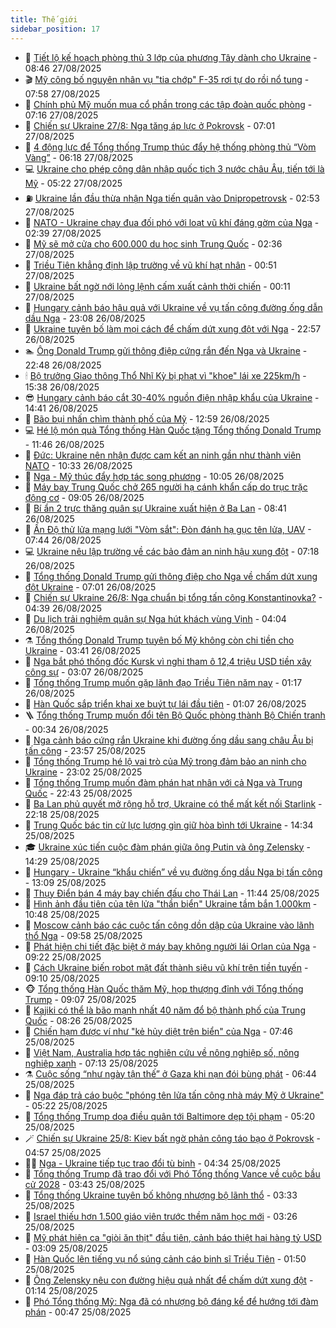 ```yaml
---
title: Thế giới
sidebar_position: 17
---
```


<!-- dantri-the-gioi:START -->
- 🌋 [Tiết lộ kế hoạch phòng thủ 3 lớp của phương Tây dành cho Ukraine](https://dantri.com.vn/the-gioi/tiet-lo-ke-hoach-phong-thu-3-lop-cua-phuong-tay-danh-cho-ukraine-20250827152557561.htm) - 08:46 27/08/2025
- 🎬 [Mỹ công bố nguyên nhân vụ &quot;tia chớp&quot; F-35 rơi tự do rồi nổ tung](https://dantri.com.vn/the-gioi/my-cong-bo-nguyen-nhan-vu-tia-chop-f-35-roi-tu-do-roi-no-tung-20250827145511850.htm) - 07:58 27/08/2025
- 🧰 [Chính phủ Mỹ muốn mua cổ phần trong các tập đoàn quốc phòng](https://dantri.com.vn/the-gioi/chinh-phu-my-muon-mua-co-phan-trong-cac-tap-doan-quoc-phong-20250827140201788.htm) - 07:16 27/08/2025
- 🌋 [Chiến sự Ukraine 27/8: Nga tăng áp lực ở Pokrovsk](https://dantri.com.vn/the-gioi/chien-su-ukraine-278-nga-tang-ap-luc-o-pokrovsk-20250827112044279.htm) - 07:01 27/08/2025
- 🗽 [4 động lực để Tổng thống Trump thúc đẩy hệ thống phòng thủ “Vòm Vàng”](https://dantri.com.vn/the-gioi/4-dong-luc-de-tong-thong-trump-thuc-day-he-thong-phong-thu-vom-vang-20250826173135444.htm) - 06:18 27/08/2025
- 💻 [Ukraine cho phép công dân nhập quốc tịch 3 nước châu Âu, tiến tới là Mỹ](https://dantri.com.vn/the-gioi/ukraine-cho-phep-cong-dan-nhap-quoc-tich-3-nuoc-chau-au-tien-toi-la-my-20250827104242740.htm) - 05:22 27/08/2025
- ⛽️ [Ukraine lần đầu thừa nhận Nga tiến quân vào Dnipropetrovsk](https://dantri.com.vn/the-gioi/ukraine-lan-dau-thua-nhan-nga-tien-quan-vao-dnipropetrovsk-20250827092917467.htm) - 02:53 27/08/2025
- 🤩 [NATO - Ukraine chạy đua đối phó với loạt vũ khí đáng gờm của Nga](https://dantri.com.vn/the-gioi/nato-ukraine-chay-dua-doi-pho-voi-loat-vu-khi-dang-gom-cua-nga-20250827085233415.htm) - 02:39 27/08/2025
- 🧐 [Mỹ sẽ mở cửa cho 600.000 du học sinh Trung Quốc](https://dantri.com.vn/the-gioi/my-se-mo-cua-cho-600000-du-hoc-sinh-trung-quoc-20250827084257430.htm) - 02:36 27/08/2025
- 🎊 [Triều Tiên khẳng định lập trường về vũ khí hạt nhân](https://dantri.com.vn/the-gioi/trieu-tien-khang-dinh-lap-truong-ve-vu-khi-hat-nhan-20250827070924434.htm) - 00:51 27/08/2025
- 📝 [Ukraine bất ngờ nới lỏng lệnh cấm xuất cảnh thời chiến](https://dantri.com.vn/the-gioi/ukraine-bat-ngo-noi-long-lenh-cam-xuat-canh-thoi-chien-20250827070808532.htm) - 00:11 27/08/2025
- 🤡 [Hungary cảnh báo hậu quả với Ukraine về vụ tấn công đường ống dẫn dầu Nga](https://dantri.com.vn/the-gioi/hungary-canh-bao-hau-qua-voi-ukraine-ve-vu-tan-cong-duong-ong-dan-dau-nga-20250827060625500.htm) - 23:08 26/08/2025
- 🥷 [Ukraine tuyên bố làm mọi cách để chấm dứt xung đột với Nga](https://dantri.com.vn/the-gioi/ukraine-tuyen-bo-lam-moi-cach-de-cham-dut-xung-dot-voi-nga-20250827053503492.htm) - 22:57 26/08/2025
- 🏊 [Ông Donald Trump gửi thông điệp cứng rắn đến Nga và Ukraine](https://dantri.com.vn/the-gioi/ong-donald-trump-gui-thong-diep-cung-ran-den-nga-va-ukraine-20250827054406886.htm) - 22:48 26/08/2025
- 🕯 [Bộ trưởng Giao thông Thổ Nhĩ Kỳ bị phạt vì &quot;khoe&quot; lái xe 225km/h](https://dantri.com.vn/the-gioi/bo-truong-giao-thong-tho-nhi-ky-bi-phat-vi-khoe-lai-xe-225kmh-20250826223600833.htm) - 15:38 26/08/2025
- 😎 [Hungary cảnh báo cắt 30-40% nguồn điện nhập khẩu của Ukraine](https://dantri.com.vn/the-gioi/hungary-canh-bao-cat-30-40-nguon-dien-nhap-khau-cua-ukraine-20250826213426668.htm) - 14:41 26/08/2025
- 🌈 [Bão bụi nhấn chìm thành phố của Mỹ](https://dantri.com.vn/the-gioi/bao-bui-nhan-chim-thanh-pho-cua-my-20250826195332905.htm) - 12:59 26/08/2025
- 💻 [Hé lộ món quà Tổng thống Hàn Quốc tặng Tổng thống Donald Trump](https://dantri.com.vn/the-gioi/he-lo-mon-qua-tong-thong-han-quoc-tang-tong-thong-donald-trump-20250826175257546.htm) - 11:46 26/08/2025
- 🤖 [Đức: Ukraine nên nhận được cam kết an ninh gần như thành viên NATO](https://dantri.com.vn/the-gioi/duc-ukraine-nen-nhan-duoc-cam-ket-an-ninh-gan-nhu-thanh-vien-nato-20250826172251649.htm) - 10:33 26/08/2025
- 🦏 [Nga - Mỹ thúc đẩy hợp tác song phương](https://dantri.com.vn/the-gioi/nga-my-thuc-day-hop-tac-song-phuong-20250826165205452.htm) - 10:05 26/08/2025
- 🌁 [Máy bay Trung Quốc chở 265 người hạ cánh khẩn cấp do trục trặc động cơ](https://dantri.com.vn/the-gioi/may-bay-trung-quoc-cho-265-nguoi-ha-canh-khan-cap-do-truc-trac-dong-co-20250826155750210.htm) - 09:05 26/08/2025
- 🐘 [Bí ẩn 2 trực thăng quân sự Ukraine xuất hiện ở Ba Lan](https://dantri.com.vn/the-gioi/bi-an-2-truc-thang-quan-su-ukraine-xuat-hien-o-ba-lan-20250826153115939.htm) - 08:41 26/08/2025
- 🥷 [Ấn Độ thử lửa mạng lưới &quot;Vòm sắt&quot;: Đòn đánh hạ gục tên lửa, UAV](https://dantri.com.vn/the-gioi/an-do-thu-lua-mang-luoi-vom-sat-don-danh-ha-guc-ten-lua-uav-20250826143001147.htm) - 07:44 26/08/2025
- 💻 [Ukraine nêu lập trường về các bảo đảm an ninh hậu xung đột](https://dantri.com.vn/the-gioi/ukraine-neu-lap-truong-ve-cac-bao-dam-an-ninh-hau-xung-dot-20250826141325323.htm) - 07:18 26/08/2025
- 🎡 [Tổng thống Donald Trump gửi thông điệp cho Nga về chấm dứt xung đột Ukraine](https://dantri.com.vn/the-gioi/tong-thong-donald-trump-gui-thong-diep-cho-nga-ve-cham-dut-xung-dot-ukraine-20250826135113616.htm) - 07:01 26/08/2025
- 🧰 [Chiến sự Ukraine 26/8: Nga chuẩn bị tổng tấn công Konstantinovka?](https://dantri.com.vn/the-gioi/chien-su-ukraine-268-nga-chuan-bi-tong-tan-cong-konstantinovka-20250826111245652.htm) - 04:39 26/08/2025
- 🥸 [Du lịch trải nghiệm quân sự Nga hút khách vùng Vịnh](https://dantri.com.vn/the-gioi/du-lich-trai-nghiem-quan-su-nga-hut-khach-vung-vinh-20250826103817698.htm) - 04:04 26/08/2025
- ⚗️ [Tổng thống Donald Trump tuyên bố Mỹ không còn chi tiền cho Ukraine](https://dantri.com.vn/the-gioi/tong-thong-donald-trump-tuyen-bo-my-khong-con-chi-tien-cho-ukraine-20250826103029406.htm) - 03:41 26/08/2025
- 🌮 [Nga bắt phó thống đốc Kursk vì nghi tham ô 12,4 triệu USD tiền xây công sự](https://dantri.com.vn/the-gioi/nga-bat-pho-thong-doc-kursk-vi-nghi-tham-o-124-trieu-usd-tien-xay-cong-su-20250826095955416.htm) - 03:07 26/08/2025
- 🎃 [Tổng thống Trump muốn gặp lãnh đạo Triều Tiên năm nay](https://dantri.com.vn/the-gioi/tong-thong-trump-muon-gap-lanh-dao-trieu-tien-nam-nay-20250826071359217.htm) - 01:17 26/08/2025
- 💫 [Hàn Quốc sắp triển khai xe buýt tự lái đầu tiên](https://dantri.com.vn/the-gioi/han-quoc-sap-trien-khai-xe-buyt-tu-lai-dau-tien-20250826075847177.htm) - 01:07 26/08/2025
- 🪜 [Tổng thống Trump muốn đổi tên Bộ Quốc phòng thành Bộ Chiến tranh](https://dantri.com.vn/the-gioi/tong-thong-trump-muon-doi-ten-bo-quoc-phong-thanh-bo-chien-tranh-20250826073015307.htm) - 00:34 26/08/2025
- 🌋 [Nga cảnh báo cứng rắn Ukraine khi đường ống dầu sang châu Âu bị tấn công](https://dantri.com.vn/the-gioi/nga-canh-bao-cung-ran-ukraine-khi-duong-ong-dau-sang-chau-au-bi-tan-cong-20250826061254626.htm) - 23:57 25/08/2025
- 🦏 [Tổng thống Trump hé lộ vai trò của Mỹ trong đảm bảo an ninh cho Ukraine](https://dantri.com.vn/the-gioi/tong-thong-trump-he-lo-vai-tro-cua-my-trong-dam-bao-an-ninh-cho-ukraine-20250826055337040.htm) - 23:02 25/08/2025
- 👀 [Tổng thống Trump muốn đàm phán hạt nhân với cả Nga và Trung Quốc](https://dantri.com.vn/the-gioi/tong-thong-trump-muon-dam-phan-hat-nhan-voi-ca-nga-va-trung-quoc-20250826053539445.htm) - 22:43 25/08/2025
- 🧰 [Ba Lan phủ quyết mở rộng hỗ trợ, Ukraine có thể mất kết nối Starlink](https://dantri.com.vn/the-gioi/ba-lan-phu-quyet-mo-rong-ho-tro-ukraine-co-the-mat-ket-noi-starlink-20250826051114631.htm) - 22:18 25/08/2025
- 🚀 [Trung Quốc bác tin cử lực lượng gìn giữ hòa bình tới Ukraine](https://dantri.com.vn/the-gioi/trung-quoc-bac-tin-cu-luc-luong-gin-giu-hoa-binh-toi-ukraine-20250825191659395.htm) - 14:34 25/08/2025
- 🎓 [Ukraine xúc tiến cuộc đàm phán giữa ông Putin và ông Zelensky](https://dantri.com.vn/the-gioi/ukraine-xuc-tien-cuoc-dam-phan-giua-ong-putin-va-ong-zelensky-20250825212215374.htm) - 14:29 25/08/2025
- 🥸 [Hungary - Ukraine “khẩu chiến” về vụ đường ống dầu Nga bị tấn công](https://dantri.com.vn/the-gioi/hungary-ukraine-khau-chien-ve-vu-duong-ong-dau-nga-bi-tan-cong-20250825192552286.htm) - 13:09 25/08/2025
- 🦅 [Thụy Điển bán 4 máy bay chiến đấu cho Thái Lan](https://dantri.com.vn/the-gioi/thuy-dien-ban-4-may-bay-chien-dau-cho-thai-lan-20250825184054317.htm) - 11:44 25/08/2025
- 🤭 [Hình ảnh đầu tiên của tên lửa &quot;thần biển&quot; Ukraine tầm bắn 1.000km](https://dantri.com.vn/the-gioi/hinh-anh-dau-tien-cua-ten-lua-than-bien-ukraine-tam-ban-1000km-20250825165732624.htm) - 10:48 25/08/2025
- 🤖 [Moscow cảnh báo các cuộc tấn công dồn dập của Ukraine vào lãnh thổ Nga](https://dantri.com.vn/the-gioi/moscow-canh-bao-cac-cuoc-tan-cong-don-dap-cua-ukraine-vao-lanh-tho-nga-20250825164610551.htm) - 09:58 25/08/2025
- 🐲 [Phát hiện chi tiết đặc biệt ở máy bay không người lái Orlan của Nga](https://dantri.com.vn/the-gioi/phat-hien-chi-tiet-dac-biet-o-may-bay-khong-nguoi-lai-orlan-cua-nga-20250825160801887.htm) - 09:22 25/08/2025
- 🫣 [Cách Ukraine biến robot mặt đất thành siêu vũ khí trên tiền tuyến](https://dantri.com.vn/the-gioi/cach-ukraine-bien-robot-mat-dat-thanh-sieu-vu-khi-tren-tien-tuyen-20250825150956131.htm) - 09:10 25/08/2025
- 🐵 [Tổng thống Hàn Quốc thăm Mỹ, họp thượng đỉnh với Tổng thống Trump](https://dantri.com.vn/the-gioi/tong-thong-han-quoc-tham-my-hop-thuong-dinh-voi-tong-thong-trump-20250825104122187.htm) - 09:07 25/08/2025
- 🫶 [Kajiki có thể là bão mạnh nhất 40 năm đổ bộ thành phố của Trung Quốc](https://dantri.com.vn/the-gioi/kajiki-co-the-la-bao-manh-nhat-40-nam-do-bo-thanh-pho-cua-trung-quoc-20250825151354722.htm) - 08:26 25/08/2025
- 💃 [Chiến hạm được ví như &quot;kẻ hủy diệt trên biển&quot; của Nga](https://dantri.com.vn/the-gioi/chien-ham-duoc-vi-nhu-ke-huy-diet-tren-bien-cua-nga-20250825144241988.htm) - 07:46 25/08/2025
- 💫 [Việt Nam, Australia hợp tác nghiên cứu về nông nghiệp số, nông nghiệp xanh](https://dantri.com.vn/the-gioi/viet-nam-australia-hop-tac-nghien-cuu-ve-nong-nghiep-so-nong-nghiep-xanh-20250825135411608.htm) - 07:13 25/08/2025
- ⚗️ [Cuộc sống “như ngày tận thế” ở Gaza khi nạn đói bùng phát](https://dantri.com.vn/the-gioi/cuoc-song-nhu-ngay-tan-the-o-gaza-khi-nan-doi-bung-phat-20250825130307976.htm) - 06:44 25/08/2025
- 🥷 [Nga đáp trả cáo buộc &quot;phóng tên lửa tấn công nhà máy Mỹ ở Ukraine&quot;](https://dantri.com.vn/the-gioi/nga-dap-tra-cao-buoc-phong-ten-lua-tan-cong-nha-may-my-o-ukraine-20250825120517819.htm) - 05:22 25/08/2025
- 🥸 [Tổng thống Trump dọa điều quân tới Baltimore dẹp tội phạm](https://dantri.com.vn/the-gioi/tong-thong-trump-doa-dieu-quan-toi-baltimore-dep-toi-pham-20250825091643075.htm) - 05:20 25/08/2025
- 🪄 [Chiến sự Ukraine 25/8: Kiev bất ngờ phản công táo bạo ở Pokrovsk](https://dantri.com.vn/the-gioi/chien-su-ukraine-258-kiev-bat-ngo-phan-cong-tao-bao-o-pokrovsk-20250825113511387.htm) - 04:57 25/08/2025
- 🧑‍💻 [Nga - Ukraine tiếp tục trao đổi tù binh](https://dantri.com.vn/the-gioi/nga-ukraine-tiep-tuc-trao-doi-tu-binh-20250825094557457.htm) - 04:34 25/08/2025
- 🤭 [Tổng thống Trump đã trao đổi với Phó Tổng thống Vance về cuộc bầu cử 2028](https://dantri.com.vn/the-gioi/tong-thong-trump-da-trao-doi-voi-pho-tong-thong-vance-ve-cuoc-bau-cu-2028-20250825101500865.htm) - 03:43 25/08/2025
- 🗽 [Tổng thống Ukraine tuyên bố không nhượng bộ lãnh thổ](https://dantri.com.vn/the-gioi/tong-thong-ukraine-tuyen-bo-khong-nhuong-bo-lanh-tho-20250825095508840.htm) - 03:33 25/08/2025
- 🤖 [Israel thiếu hơn 1.500 giáo viên trước thềm năm học mới](https://dantri.com.vn/the-gioi/israel-thieu-hon-1500-giao-vien-truoc-them-nam-hoc-moi-20250825102402024.htm) - 03:26 25/08/2025
- 🌈 [Mỹ phát hiện ca &quot;giòi ăn thịt&quot; đầu tiên, cảnh báo thiệt hại hàng tỷ USD](https://dantri.com.vn/the-gioi/my-phat-hien-ca-gioi-an-thit-dau-tien-canh-bao-thiet-hai-hang-ty-usd-20250825100021819.htm) - 03:09 25/08/2025
- 🤩 [Hàn Quốc lên tiếng vụ nổ súng cảnh cáo binh sĩ Triều Tiên](https://dantri.com.vn/the-gioi/han-quoc-len-tieng-vu-no-sung-canh-cao-binh-si-trieu-tien-20250825074813776.htm) - 01:50 25/08/2025
- 🤗 [Ông Zelensky nêu con đường hiệu quả nhất để chấm dứt xung đột](https://dantri.com.vn/the-gioi/ong-zelensky-neu-con-duong-hieu-qua-nhat-de-cham-dut-xung-dot-20250825063125773.htm) - 01:14 25/08/2025
- 🙉 [Phó Tổng thống Mỹ: Nga đã có nhượng bộ đáng kể để hướng tới đàm phán](https://dantri.com.vn/the-gioi/pho-tong-thong-my-nga-da-co-nhuong-bo-dang-ke-de-huong-toi-dam-phan-20250825073357635.htm) - 00:47 25/08/2025<!-- dantri-the-gioi:END -->
